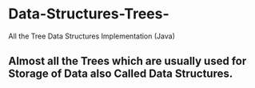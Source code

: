 # Data-Structures-Trees-
All the Tree Data Structures Implementation (Java)

## Almost all the Trees which are usually used for Storage of Data also Called Data Structures. 

